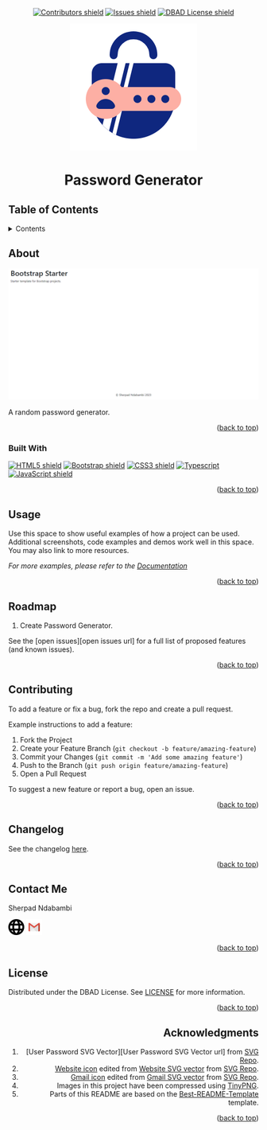 <!-- Top anchor -->
<div id="top">

<!-- Project Shields -->

<div align=center>

[![Contributors shield][Contributors shield url]][Contributors url]
[![Issues shield][Issues shield url]][Issues url]
[![DBAD License shield][DBAD License shield url]][License url]

</div>

<div align=center>

[![Password Generator logo][Logo url]][Repo url]

</div>

<div align=center>

# Password Generator

</div>

## Table of Contents

<details>

   <summary>Contents</summary>

1. [About](#about)
   1. [Built With](#built-with)
1. [Usage](#usage)
1. [Roadmap](#roadmap)
1. [Contributing](#contributing)
1. [Changelog](#changelog)
1. [Contact Me](#changelog)
1. [Acknowledgments](#acknowledgments)

</details>

## About

[![Password Generator screenshot][Password Generator screenshot url]][Password Generator url]

A random password generator.

<div align=right>

([back to top](#top))

</div>

### Built With

[![HTML5 shield][HTML5 shield url]][HTML5 url]
[![Bootstrap shield][Bootstrap shield url]][Bootstrap url]
[![CSS3 shield][CSS3 shield url]][CSS3 url]
[![Typescript][Typescript shield]][Typescript url]
[![JavaScript shield][JavaScript shield url]][JavaScript url]

<div align=right>

([back to top](#top))

</div>

## Usage

Use this space to show useful examples of how a project can be used. Additional screenshots, code examples and demos work well in this space. You may also link to more resources.

_For more examples, please refer to the [Documentation][Documentation url]_

<div align=right>

([back to top](#top))

</div>

## Roadmap

1. Create Password Generator.

See the [open issues][open issues url] for a full list of proposed features (and known issues).

<div align=right>

([back to top](#top))

</div>

## Contributing

To add a feature or fix a bug, fork the repo and create a pull request.

Example instructions to add a feature:

1. Fork the Project
1. Create your Feature Branch (`git checkout -b feature/amazing-feature`)
1. Commit your Changes (`git commit -m 'Add some amazing feature'`)
1. Push to the Branch (`git push origin feature/amazing-feature`)
1. Open a Pull Request

To suggest a new feature or report a bug, open an issue.

<div align=right>

([back to top](#top))

</div>

## Changelog

See the changelog [here][changelog url].

<div align=right>

([back to top](#top))

</div>

## Contact Me

Sherpad Ndabambi

<span title="Personal website">[<img alt="Website icon" src="./assets/img/website-ui-web-svgrepo-com.svg" style="height: 32px">][Personal website url]</span>
<span title="Email">[<img alt="Gmail icon" src="./assets/img/gmail-old-svgrepo-com.svg" style="height: 32px">][Email address]<span>

<div align=right>

([back to top](#top))

</div>

## License

Distributed under the DBAD License. See [LICENSE][License url] for more information.

<div align=right>

([back to top](#top))

## Acknowledgments

1. [User Password SVG Vector][User Password SVG Vector url] from [SVG Repo][SVG Repo url].
1. [Website icon][Website icon url] edited from [Website SVG vector][Website SVG vector url] from [SVG Repo][SVG Repo url].
1. [Gmail icon][Gmail icon url] edited from [Gmail SVG vector][Gmail SVG vector url] from [SVG Repo][SVG Repo url].
1. Images in this project have been compressed using [TinyPNG][TinyPNG url].
1. Parts of this README are based on the [Best-README-Template][Best-README-Template url] template.

<div align=right>

([back to top](#top))

</div>

<!-- References -->

[Contributors shield url]: https://img.shields.io/github/contributors/sherpadNdabambi/password-generator.svg?style=flat
[Contributors url]: https://github.com/sherpadNdabambi/password-generator/graphs/contributors
[Issues shield url]: https://img.shields.io/github/issues/sherpadNdabambi/password-generator.svg?style=flat
[Issues url]: https://github.com/sherpadNdabambi/password-generator/issues
[DBAD License shield url]: https://img.shields.io/badge/license-DBAD-blue?style=flat
[License url]: ./LICENSE
[Logo url]: ./assets/img/user-password-svgrepo-com.png
[Repo url]: https://github.com/SherpadNdabambi/password-generator/
[Password Generator screenshot url]: ./assets/img/og-image.png
[Password Generator url]: https://github.com/sherpadNdabambi/password-generator/
[Bootstrap shield url]: https://img.shields.io/badge/Bootstrap-563D7C?style=flat&logo=bootstrap&logoColor=white
[HTML5 shield url]: https://img.shields.io/badge/HTML5-E34F26?style=flat&logo=html5&logoColor=white
[HTML5 url]: https://html.spec.whatwg.org/multipage/
[Bootstrap url]: https://getbootstrap.com
[CSS3 shield url]: https://img.shields.io/badge/CSS3-1572B6?style=flat&logo=css3&logoColor=white
[CSS3 url]: https://www.w3.org/TR/CSS/#css
[Typescript shield]: https://img.shields.io/badge/TypeScript-007ACC?style=flat&logo=typescript&logoColor=white
[Typescript url]: https://www.typescriptlang.org/
[JavaScript shield url]: https://img.shields.io/badge/JavaScript-F7DF1E?style=flat&logo=javascript&logoColor=black
[JavaScript url]: www.ecma-international.org/publications-and-standards/standards/ecma-262/
[jQuery shield url]: https://img.shields.io/badge/jQuery-0769AD?style=flat&logo=jquery&logoColor=white
[jQuery url]: https://jquery.com/
[Node url]: https://nodejs.org/download/
[Documentation url]: https://sherpadndabambi.github.io/password-generator/
[changelog url]: ./CHANGELOG.md
[Personal website url]: http://sherpadndabambi.github.io/
[Email address]: mailto:sgndabambi@gmail.com
[Document Clean SVG vector url]: https://www.svgrepo.com/svg/304309/user-password
[Bootstrap Blog url]: https://blog.getbootstrap.com/
[Website icon url]: ./assets/img/website-icon.png
[Website SVG vector url]: https://www.svgrepo.com/svg/415803/website-ui-web
[SVG Repo url]: https://www.svgrepo.com/
[Gmail icon url]: ./assets/img/gmail-icon.png
[Gmail SVG vector url]: https://www.svgrepo.com/svg/349379/gmail-old
[TinyPNG url]: https://tinypng.com/
[Best-README-Template url]: https://github.com/othneildrew/Best-README-Template
